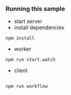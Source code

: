 ### Running this sample


- start server
- install dependencies 
```
npm install
```


- worker
```
npm run start.watch
```

- client
```

npm run workflow
```
